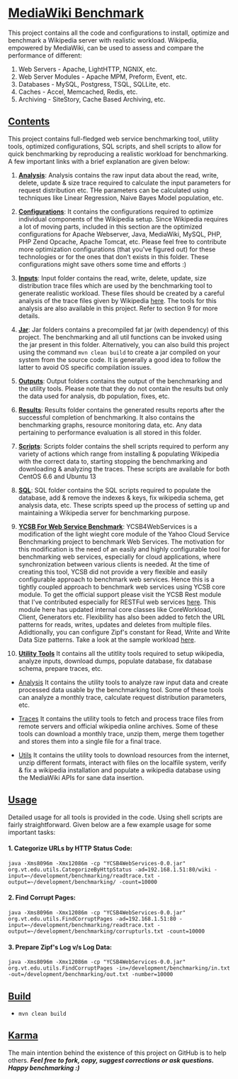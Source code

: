# [MediaWiki Benchmark](https://github.com/shivam-maharshi/hckn-resrch/tree/master/mw-benchmark)
This project contains all the code and configurations to install, optimize and benchmark a Wikipedia server with realistic workload. Wikipedia, empowered by MediaWiki, can be used to assess and compare the performance of different:

1. Web Servers - Apache, LightHTTP, NGNIX, etc.
2. Web Server Modules  - Apache MPM, Preform, Event, etc.
3. Databases - MySQL, Postgress, TSQL, SQLLite, etc.
4. Caches - Accel, Memcached, Redis, etc.
5. Archiving - SiteStory, Cache Based Archiving, etc.

## [Contents](https://github.com/shivam-maharshi/hckn-resrch/tree/master/mw-benchmark)

This project contains full-fledged web service benchmarking tool, utility tools, optimized configurations, SQL scripts, and shell scripts to allow for quick benchmarking by reproducing a realistic workload for benchmarking. A few important links with a brief explanation are given below:

1. **[Analysis](https://github.com/shivam-maharshi/hckn-resrch/tree/master/mw-benchmark/analysis)**:
Analysis contains the raw input data about the read, write, delete, update & size trace required to calculate the input parameters for request distribution etc. THe parameters can be calculated using techniques like Linear Regression, Naive Bayes Model population, etc.

2. **[Configurations](https://github.com/shivam-maharshi/hckn-resrch/tree/master/mw-benchmark/conf)**:
It contains the configurations required to optimize individual components of the Wikipedia setup. Since Wikipedia requires a lot of moving parts, included in this section are the optimized configurations for Apache Webserver, Java, MediaWiki, MySQL, PHP, PHP Zend Opcache, Apache Tomcat, etc. Please feel free to contribute more optimization configurations (that you've figured out) for these technologies or for the ones that don't exists in this folder. These configurations might save others some time and efforts :)

3. **[Inputs](https://github.com/shivam-maharshi/hckn-resrch/tree/master/mw-benchmark/input)**:
Input folder contains the read, write, delete, update, size distribution trace files which are used by the benchmarking tool to generate realistic workload. These files should be created by a careful analysis of the trace files given by Wikipedia [here](https://dumps.wikimedia.org/backup-index.html). The tools for this analysis are also available in this project. Refer to section 9 for more details.

4. **[Jar](https://github.com/shivam-maharshi/hckn-resrch/tree/master/mw-benchmark/jar)**:
Jar folders contains a precompiled fat jar (with dependency) of this project. The benchmarking and all util functions can be invoked using the jar present in this folder. Alternatively, you can also build this project using the command ```mvn clean build``` to create a jar compiled on your system from the source code. It is generally a good idea to follow the latter to avoid OS specific compilation issues.

5. **[Outputs](https://github.com/shivam-maharshi/hckn-resrch/tree/master/mw-benchmark/output)**:
Output folders contains the output of the benchmarking and the utility tools. Please note that they do not contain the results but only the data used for analysis, db population, fixes, etc.

6. **[Results](https://github.com/shivam-maharshi/hckn-resrch/tree/master/mw-benchmark/results)**:
Results folder contains the generated results reports after the successful completion of benchmarking. It also contains the benchmarking graphs, resource monitoring data, etc. Any data  pertaining to performance evaluation is all stored in this folder.

7. **[Scripts](https://github.com/shivam-maharshi/hckn-resrch/tree/master/mw-benchmark/scripts)**:
Scripts folder contains the shell scripts required to perform any variety of actions which range from installing & populating Wikipedia with the correct data to, starting stopping the benchmarking and downloading & analyzing the traces. These scripts are available for both CentOS 6.6 and Ubuntu 13 

8. **[SQL](https://github.com/shivam-maharshi/hckn-resrch/tree/master/mw-benchmark/sql)**:
SQL folder contains the SQL scripts required to populate the database, add & remove the indexes & keys, fix wikipedia schema, get analysis data, etc. These scripts speed up the process of setting up and maintaining a Wikipedia server for benchmarking purpose.

9. **[YCSB For Web Service Benchmark](https://github.com/shivam-maharshi/hckn-resrch/tree/master/mw-benchmark/src/main/java/com/yahoo/ycsb)**:
YCSB4WebServices is a modification of the light wieght core module of the Yahoo Cloud Service Benchmarking project to benchmark Web Services. The motivation for this modification is the need of an easily and highly configurable tool for benchmarking web services, especially for cloud applications, where synchronization between various clients is needed. At the time of creating this tool, YCSB did not provide a very flexible and easily configurable approach to benchmark web services. Hence this is a tightly coupled approach to benchmark web services using YCSB core module. To get the official support please visit the YCSB Rest module that I've contributed especially for RESTFul web services [here](https://github.com/brianfrankcooper/YCSB/tree/master/rest). This module here has updated internal core classes like CoreWorkload, Client, Generators etc. Flexibility has also been added to fetch the URL patterns for reads, writes, updates and deletes from multiple files. Adidtionally, you can configure Zipf's constant for Read, Write and Write Data Size patterns. Take a look at the sample workload [here](https://github.com/shivam-maharshi/hckn-resrch/tree/master/mw-benchmark/workload).

10. **[Utility Tools](https://github.com/shivam-maharshi/hckn-resrch/tree/master/mw-benchmark/src/main/java/org/vt/edu)**
It contains all the utitlity tools required to setup wikipedia, analyze inputs, download dumps, populate database, fix database schema, prepare traces, etc.

* [Analysis](https://github.com/shivam-maharshi/hckn-resrch/tree/master/mw-benchmark/src/main/java/org/vt/edu/analysis)
  It contains the utility tools to analyze raw input data and create processed data usable by the benchmarking tool. Some of these tools can analyze a monthly trace, calculate request distribution parameters, etc.
  
* [Traces](https://github.com/shivam-maharshi/hckn-resrch/tree/master/mw-benchmark/src/main/java/org/vt/edu/trace)
  It contains the utility tools to fetch and process trace files from remote servers and official wikipedia online archives. Some of these tools can download a monthly trace, unzip them, merge them together and stores them into a single file for a final trace.

* [Utils](https://github.com/shivam-maharshi/hckn-resrch/tree/master/mw-benchmark/src/main/java/org/vt/edu/trace)
  It contains the utility tools to download resources from the internet, unzip different formats, interact with files on the localfile system, verify & fix a wikipedia installation and populate a wikipedia database using the MediaWiki APIs for sane data insertion.

## [Usage](https://github.com/shivam-maharshi/hckn-resrch/tree/master/mw-benchmark)

Detailed usage for all tools is provided in the code. Using shell scripts are fairly straightforward. Given below are a few example usage for some important tasks:

#### 1. Categorize URLs by HTTP Status Code:

```
java -Xms8096m -Xmx12086m -cp "YCSB4WebServices-0.0.jar" org.vt.edu.utils.CategorizeByHttpStatus -ad=192.168.1.51:80/wiki -input=~/development/benchmarking/readtrace.txt -output=~/development/benchmarking/ -count=10000
```

#### 2. Find Corrupt Pages:

```
java -Xms8096m -Xmx12086m -cp "YCSB4WebServices-0.0.jar" org.vt.edu.utils.FindCorruptPages -ad=192.168.1.51:80 -input=~/development/benchmarking/readtrace.txt -output=~/development/benchmarking/corrupturls.txt -count=10000
```

#### 3. Prepare Zipf's Log v/s Log Data:

```
java -Xms8096m -Xmx12086m -cp "YCSB4WebServices-0.0.jar" org.vt.edu.utils.FindCorruptPages -in=/development/benchmarking/in.txt -out=/development/benchmarking/out.txt -number=10000
```

## [Build](https://github.com/shivam-maharshi/hckn-resrch/tree/master/mw-benchmark)

* `mvn clean build`

## [Karma](https://github.com/shivam-maharshi/hckn-resrch/tree/master/mw-benchmark)
The main intention behind the existence of this project on GitHub is to help others. _**Feel free to fork, copy, suggest corrections or ask questions. Happy benchmarking :)**_
